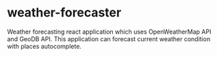 # weather-forecaster
Weather forecasting react application which uses OpenWeatherMap API and GeoDB API. This application can forecast current weather condition with places autocomplete. 
